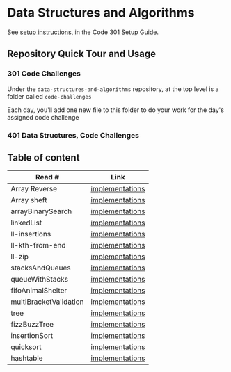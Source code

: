 # Data Structures and Algorithms

See [setup instructions](https://codefellows.github.io/setup-guide/code-301/3-code-challenges), in the Code 301 Setup Guide.

## Repository Quick Tour and Usage

### 301 Code Challenges

Under the `data-structures-and-algorithms` repository, at the top level is a folder called `code-challenges`

Each day, you'll add one new file to this folder to do your work for the day's assigned code challenge

### 401 Data Structures, Code Challenges

## Table of content
| Read # | Link |
|------|------|
| Array Reverse | [implementations](/javascript/arrayReverse/README.md) |
| Array sheft | [implementations](/javascript/arrayShift/README.md) |
| arrayBinarySearch | [implementations](/javascript/arrayBinarySearch/README.md) |
| linkedList | [implementations](/javascript/linkedList/README.md) |
| ll-insertions | [implementations](/javascript/linkedList/README.md) |
| ll-kth-from-end | [implementations](/javascript/linkedList/README.md) |
| ll-zip | [implementations](/javascript/llZip/README.md) |
| stacksAndQueues | [implementations](/javascript/stacksAndQueues/README.md) |
| queueWithStacks | [implementations](/javascript/queueWithStacks/README.md) |
| fifoAnimalShelter | [implementations](/javascript/fifoAnimalShelter/README.md) |
| multiBracketValidation | [implementations](/javascript/multiBracketValidation/README.md) |
| tree | [implementations](/javascript/tree/README.md) |
| fizzBuzzTree | [implementations](/javascript/fizzBuzzTree/README.md) |
| insertionSort | [implementations](/javascript/insertionSort/README.md) |
| quicksort | [implementations](/javascript/quicksort/README.md) |
| hashtable | [implementations](/javascript/hashtable/README.md) |
